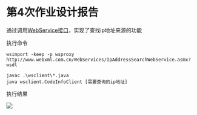 # 第4次作业设计报告

通过调用[WebService接口](http://www.webxml.com.cn/WebServices/IpAddressSearchWebService.asmx?wsdl)，实现了查找ip地址来源的功能

执行命令

```
wsimport -keep -p wsproxy http://www.webxml.com.cn/WebServices/IpAddressSearchWebService.asmx?wsdl

javac .\wsclient\*.java
java wsclient.CodeInfoClient [需要查询的ip地址]
```

执行结果

![](pic.png)

